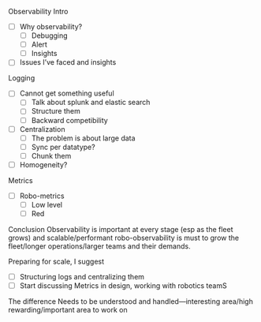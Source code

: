 Observability
Intro 
- [ ] Why observability?
    - [ ] Debugging
    - [ ] Alert
    - [ ] Insights
- [ ] Issues I’ve faced and insights

Logging
- [ ] Cannot get something useful
    - [ ] Talk about splunk and elastic search
    - [ ] Structure them
    - [ ] Backward competibility
- [ ] Centralization
    - [ ] The problem is about large data
    - [ ] Sync per datatype?
    - [ ] Chunk them
- [ ] Homogeneity?

Metrics
- [ ] Robo-metrics
    - [ ] Low level
    - [ ] Red

Conclusion
Observability is important at every stage (esp as the fleet grows) and scalable/performant robo-observability is must to grow the fleet/longer operations/larger teams and their demands.

Preparing for scale, I suggest
- [ ] Structuring logs and centralizing them
- [ ] Start discussing Metrics in design, working with robotics teamS

The difference Needs to be understood and handled—interesting area/high rewarding/important area to work on